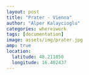 ```yaml
---
layout: post
title: "Prater - Vienna"
author: "Alper Kalaycioglu"
categories: whereiwork
tags: [documentation]
image: assets/img/prater.jpg
amp: true
location:
  latitude: 48.211850
  longitude: 16.402437
---
```

